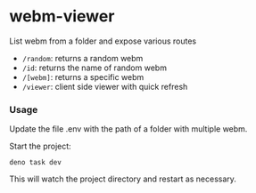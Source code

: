 # webm-viewer

List webm from a folder and expose various routes

- `/random`: returns a random webm
- `/id`: returns the name of random webm
- `/[webm]`: returns a specific webm
- `/viewer`: client side viewer with quick refresh

### Usage

Update the file .env with the path of a folder with multiple webm.

Start the project:

```
deno task dev
```

This will watch the project directory and restart as necessary.
